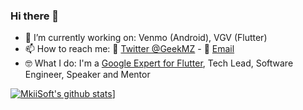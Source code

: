 ### Hi there 👋


- 🔭 I’m currently working on: Venmo (Android), VGV (Flutter)
- 📫 How to reach me: 📱 [Twitter @GeekMZ](https://twitter.com/geekmz) - 📧 [Email](mailto:mkiisoft@gmail.com)
- 🤓 What I do: I'm a [Google Expert for Flutter](https://developers.google.com/community/experts/directory/profile/profile-mariano_pablo_zorrilla_domian), Tech Lead, Software Engineer, Speaker and Mentor

[![MkiiSoft's github stats](https://github-readme-stats.vercel.app/api?username=iabhishek07&show_icons=true&title_color=fff&icon_color=79ff97&text_color=9f9f9f&bg_color=151515)](https://github.com/mkiisoft/github-readme-stats)]
